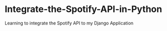 # Integrate-the-Spotify-API-in-Python
Learning to integrate the Spotify API to my Django Application
